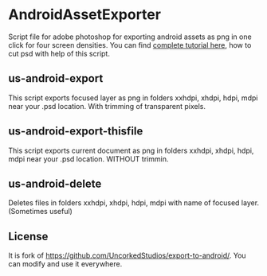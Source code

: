 # AndroidAssetExporter
Script file for adobe photoshop for exporting android assets as png in one click for four screen densities. You can find [complete tutorial here](https://medium.com/@neokrot/how-to-export-assets-from-psd-for-android-in-one-click-cd122ead4299#.4q74hdxxe), how to cut psd with help of this script.

## us-android-export 
This script exports focused layer as png in folders xxhdpi, xhdpi, hdpi, mdpi near your .psd location. With trimming of transparent pixels.

## us-android-export-thisfile
This script exports current document as png in folders xxhdpi, xhdpi, hdpi, mdpi near your .psd location. WITHOUT trimmin.

## us-android-delete
Deletes files in folders xxhdpi, xhdpi, hdpi, mdpi with name of focused layer. (Sometimes useful)

## License
It is fork of https://github.com/UncorkedStudios/export-to-android/. You can modify and use it everywhere.
